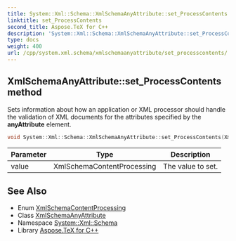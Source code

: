 ```yaml
---
title: System::Xml::Schema::XmlSchemaAnyAttribute::set_ProcessContents method
linktitle: set_ProcessContents
second_title: Aspose.TeX for C++
description: 'System::Xml::Schema::XmlSchemaAnyAttribute::set_ProcessContents method. Sets information about how an application or XML processor should handle the validation of XML documents for the attributes specified by the anyAttribute element in C++.'
type: docs
weight: 400
url: /cpp/system.xml.schema/xmlschemaanyattribute/set_processcontents/
---
```

## XmlSchemaAnyAttribute::set_ProcessContents method


Sets information about how an application or XML processor should handle the validation of XML documents for the attributes specified by the **anyAttribute** element.

```cpp
void System::Xml::Schema::XmlSchemaAnyAttribute::set_ProcessContents(XmlSchemaContentProcessing value)
```


| Parameter | Type | Description |
| --- | --- | --- |
| value | XmlSchemaContentProcessing | The value to set. |

## See Also

* Enum [XmlSchemaContentProcessing](../../xmlschemacontentprocessing/)
* Class [XmlSchemaAnyAttribute](../)
* Namespace [System::Xml::Schema](../../)
* Library [Aspose.TeX for C++](../../../)
